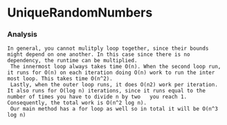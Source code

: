 # UniqueRandomNumbers


### Analysis

      
    In general, you cannot mulitply loop together, since their bounds might depend on one another. In this case since there is no dependency, the runtime can be multiplied.
     The innermost loop always takes time O(n). When the second loop run, it runs for O(n) on each iteration doing O(n) work to run the inter most loop. This takes time O(n^2).
     Lastly, when the outer loop runs, it does O(n2) work per iteration. It also runs for O(log n) iterations, since it runs equal to the number of times you have to divide n by two   you reach 1. Consequently, the total work is O(n^2 log n).
     Our main method has a for loop as well so in total it will be O(n^3 log n)
